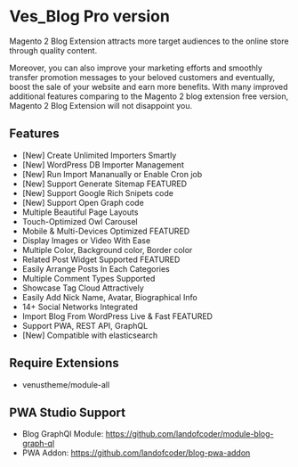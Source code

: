 # Ves_Blog Pro version

Magento 2 Blog Extension attracts more target audiences to the online store through quality content.

Moreover, you can also improve your marketing efforts and smoothly transfer promotion messages to your beloved customers and eventually, boost the sale of your website and earn more benefits. With many improved additional features comparing to the Magento 2 blog extension free version, Magento 2 Blog Extension will not disappoint you.

## Features

- [New] Create Unlimited Importers Smartly
- [New] WordPress DB Importer Management
- [New] Run Import Mananually or Enable Cron job
- [New] Support Generate Sitemap FEATURED
- [New] Support Google Rich Snipets code
- [New] Support Open Graph code
- Multiple Beautiful Page Layouts
- Touch-Optimized Owl Carousel
- Mobile & Multi-Devices Optimized FEATURED
- Display Images or Video With Ease
- Multiple Color, Background color, Border color
- Related Post Widget Supported FEATURED
- Easily Arrange Posts In Each Categories
- Multiple Comment Types Supported
- Showcase Tag Cloud Attractively
- Easily Add Nick Name, Avatar, Biographical Info
- 14+ Social Networks Integrated
- Import Blog From WordPress Live & Fast FEATURED
- Support PWA, REST API, GraphQL
- [New] Compatible with elasticsearch 
## Require Extensions
- venustheme/module-all

## PWA Studio Support
- Blog GraphQl Module: https://github.com/landofcoder/module-blog-graph-ql
- PWA Addon: https://github.com/landofcoder/blog-pwa-addon
